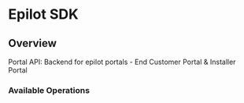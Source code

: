 # Epilot SDK

## Overview

Portal API: Backend for epilot portals - End Customer Portal & Installer Portal

### Available Operations

